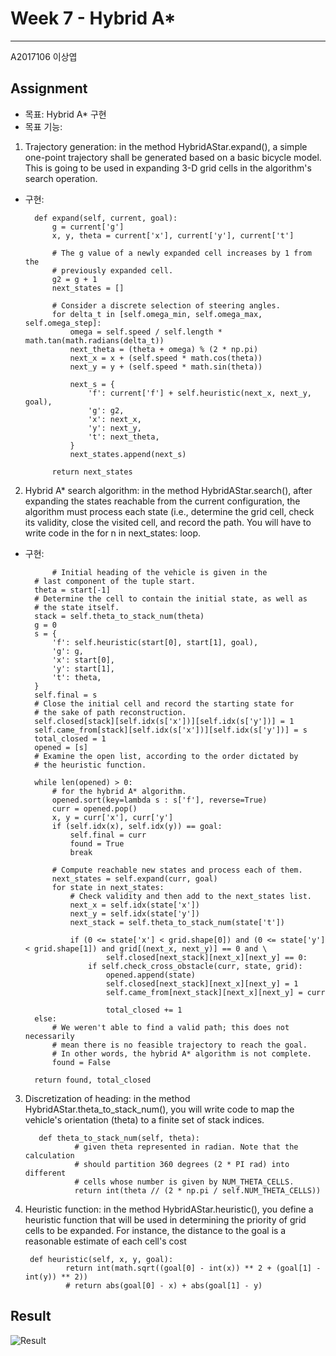 # Week 7 - Hybrid A*
---
A2017106 이상엽

## Assignment

- 목표: Hybrid A* 구현 
- 목표 기능:
1) Trajectory generation: in the method HybridAStar.expand(), a simple one-point trajectory shall be generated based on a basic bicycle model. This is going to be used in expanding 3-D grid cells in the algorithm's search operation.
- 구현:

        def expand(self, current, goal):
            g = current['g']
            x, y, theta = current['x'], current['y'], current['t']

            # The g value of a newly expanded cell increases by 1 from the
            # previously expanded cell.
            g2 = g + 1
            next_states = []

            # Consider a discrete selection of steering angles.
            for delta_t in [self.omega_min, self.omega_max, self.omega_step]:
                omega = self.speed / self.length * math.tan(math.radians(delta_t))
                next_theta = (theta + omega) % (2 * np.pi)
                next_x = x + (self.speed * math.cos(theta))
                next_y = y + (self.speed * math.sin(theta))

                next_s = {
                    'f': current['f'] + self.heuristic(next_x, next_y, goal),
                    'g': g2,
                    'x': next_x,
                    'y': next_y,
                    't': next_theta,
                }
                next_states.append(next_s)

            return next_states
                
                
2) Hybrid A* search algorithm: in the method HybridAStar.search(), after expanding the states reachable from the current configuration, the algorithm must process each state (i.e., determine the grid cell, check its validity, close the visited cell, and record the path. You will have to write code in the for n in next_states: loop.    
- 구현:

		    # Initial heading of the vehicle is given in the
        # last component of the tuple start.
        theta = start[-1]
        # Determine the cell to contain the initial state, as well as
        # the state itself.
        stack = self.theta_to_stack_num(theta)
        g = 0
        s = {
            'f': self.heuristic(start[0], start[1], goal),
            'g': g,
            'x': start[0],
            'y': start[1],
            't': theta,
        }
        self.final = s
        # Close the initial cell and record the starting state for
        # the sake of path reconstruction.
        self.closed[stack][self.idx(s['x'])][self.idx(s['y'])] = 1
        self.came_from[stack][self.idx(s['x'])][self.idx(s['y'])] = s
        total_closed = 1
        opened = [s]
        # Examine the open list, according to the order dictated by
        # the heuristic function.

        while len(opened) > 0:
            # for the hybrid A* algorithm.
            opened.sort(key=lambda s : s['f'], reverse=True)
            curr = opened.pop()
            x, y = curr['x'], curr['y']
            if (self.idx(x), self.idx(y)) == goal:
                self.final = curr
                found = True
                break

            # Compute reachable new states and process each of them.
            next_states = self.expand(curr, goal)
            for state in next_states:
                # Check validity and then add to the next_states list.
                next_x = self.idx(state['x'])
                next_y = self.idx(state['y'])
                next_stack = self.theta_to_stack_num(state['t'])

                if (0 <= state['x'] < grid.shape[0]) and (0 <= state['y'] < grid.shape[1]) and grid[(next_x, next_y)] == 0 and \
                        self.closed[next_stack][next_x][next_y] == 0:
                    if self.check_cross_obstacle(curr, state, grid):
                        opened.append(state)
                        self.closed[next_stack][next_x][next_y] = 1
                        self.came_from[next_stack][next_x][next_y] = curr

                        total_closed += 1
        else:
            # We weren't able to find a valid path; this does not necessarily
            # mean there is no feasible trajectory to reach the goal.
            # In other words, the hybrid A* algorithm is not complete.
            found = False

        return found, total_closed
3) Discretization of heading: in the method HybridAStar.theta_to_stack_num(), you will write code to map the vehicle's orientation (theta) to a finite set of stack indices.

          def theta_to_stack_num(self, theta):
                  # given theta represented in radian. Note that the calculation
                  # should partition 360 degrees (2 * PI rad) into different
                  # cells whose number is given by NUM_THETA_CELLS.
                  return int(theta // (2 * np.pi / self.NUM_THETA_CELLS))
        
5) Heuristic function: in the method HybridAStar.heuristic(), you define a heuristic function that will be used in determining the priority of grid cells to be expanded. For instance, the distance to the goal is a reasonable estimate of each cell's cost

        def heuristic(self, x, y, goal):
                return int(math.sqrt((goal[0] - int(x)) ** 2 + (goal[1] - int(y)) ** 2))
                # return abs(goal[0] - x) + abs(goal[1] - y)

## Result 

![Result](https://user-images.githubusercontent.com/80674433/117334696-45f6c780-aed5-11eb-84bd-654c4a17a857.PNG)

